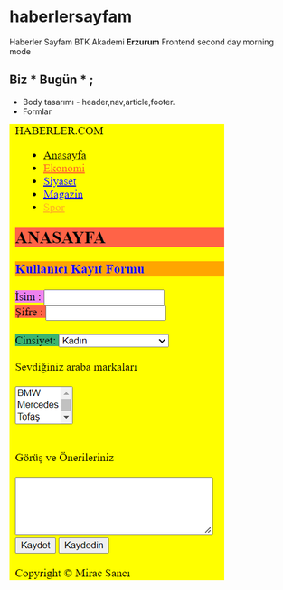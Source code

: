 # haberlersayfam
Haberler Sayfam BTK Akademi **Erzurum** Frontend second day  morning mode 
## Biz * Bugün * ; 
* Body tasarımı - header,nav,article,footer.
* Formlar

![](image.png)
